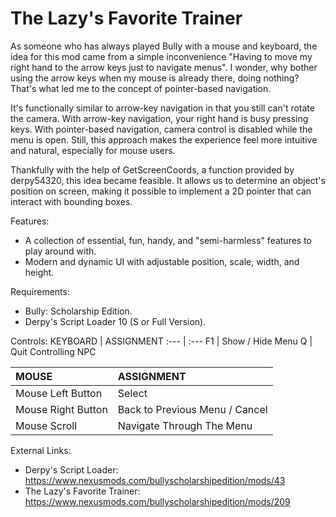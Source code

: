 # The Lazy's Favorite Trainer
As someone who has always played Bully with a mouse and keyboard, the idea for this mod came from a simple inconvenience "Having to move my right hand to the arrow keys just to navigate menus". I wonder, why bother using the arrow keys when my mouse is already there, doing nothing? That's what led me to the concept of pointer-based navigation.


It's functionally similar to arrow-key navigation in that you still can't rotate the camera. With arrow-key navigation, your right hand is busy pressing keys. With pointer-based navigation, camera control is disabled while the menu is open. Still, this approach makes the experience feel more intuitive and natural, especially for mouse users.


Thankfully with the help of GetScreenCoords, a function provided by derpy54320, this idea became feasible. It allows us to determine an object's position on screen, making it possible to implement a 2D pointer that can interact with bounding boxes.


Features:
- A collection of essential, fun, handy, and "semi-harmless" features to play around with.
- Modern and dynamic UI with adjustable position, scale, width, and height.


Requirements:
- Bully: Scholarship Edition.
- Derpy's Script Loader 10 (S or Full Version).


Controls:
KEYBOARD | ASSIGNMENT
:--- | :---
F1	| Show / Hide Menu
Q | Quit Controlling NPC


MOUSE | ASSIGNMENT
:--- | :---
Mouse Left Button	| Select
Mouse Right Button | Back to Previous Menu / Cancel
Mouse Scroll | Navigate Through The Menu


External Links:
- Derpy's Script Loader: https://www.nexusmods.com/bullyscholarshipedition/mods/43
- The Lazy's Favorite Trainer: https://www.nexusmods.com/bullyscholarshipedition/mods/209
